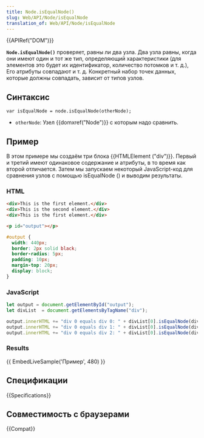 ```yaml
---
title: Node.isEqualNode()
slug: Web/API/Node/isEqualNode
translation_of: Web/API/Node/isEqualNode
---
```

{{APIRef("DOM")}}

**`Node.isEqualNode()`** проверяет, равны ли два узла. Два узла равны, когда они имеют один и тот же тип, определяющий характеристики (для элементов это будет их идентификатор, количество потомков и т. д.), Его атрибуты совпадают и т. д. Конкретный набор точек данных, которые должны совпадать, зависит от типов узлов.

## Синтаксис

```
var isEqualNode = node.isEqualNode(otherNode);
```

- `otherNode`: Узел {{domxref("Node")}} с которым надо сравнить.

## Пример

В этом примере мы создаём три блока {{HTMLElement ("div")}}. Первый и третий имеют одинаковое содержание и атрибуты, в то время как второй отличается. Затем мы запускаем некоторый JavaScript-код для сравнения узлов с помощью isEqualNode () и выводим результаты.

### HTML

```html
<div>This is the first element.</div>
<div>This is the second element.</div>
<div>This is the first element.</div>

<p id="output"></p>
```

```css hidden
#output {
  width: 440px;
  border: 2px solid black;
  border-radius: 5px;
  padding: 10px;
  margin-top: 20px;
  display: block;
}
```

### JavaScript

```js
let output = document.getElementById("output");
let divList  = document.getElementsByTagName("div");

output.innerHTML += "div 0 equals div 0: " + divList[0].isEqualNode(divList[0]) + "<br/>";
output.innerHTML += "div 0 equals div 1: " + divList[0].isEqualNode(divList[1]) + "<br/>";
output.innerHTML += "div 0 equals div 2: " + divList[0].isEqualNode(divList[2]) + "<br/>";
```

### Results

{{ EmbedLiveSample('Пример', 480) }}

## Спецификации

{{Specifications}}

## Совместимость с браузерами

{{Compat}}
